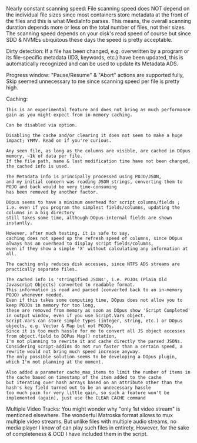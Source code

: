 Nearly constant scanning speed:
    File scanning speed does NOT depend on the individual file sizes
    since most containers store metadata at the front of the files and this is what MediaInfo parses.
    This means, the overall scanning duration depends more or less
    on the total number of files, not their sizes.
    The scanning speed depends on your disk's read speed of course
    but since SDD & NVMEs ubiquitous these days the speed is pretty acceptable.

Dirty detection:
    If a file has been changed, e.g. overwritten by a program or its file-specific metadata (ID3, keywords, etc.)
    have been updated, this is automatically recognized and can be used to update its Metadata ADS.

Progress window:
    "Pause/Resume" & "Abort" actions are supported fully,
    Skip seemed unnecessary to me since scanning speed per file is pretty high.

Caching:

    This is an experimental feature and does not bring as much performance gain as you might expect from in-memory caching.

    Can be disabled via option.

    Disabling the cache and/or clearing it does not seem to make a huge impact; YMMV. Read on if you're curious.

    Any seen file, as long as the columns are visible, are cached in DOpus memory, ~1k of data per file.
    If the file path, name & last modification time have not been changed, the cached info is used.

    The Metadata info is principally processed using POJO/JSON,
    and my initial concern was reading JSON strings, converting them to POJO and back would be very time-consuming
    has been removed by another factor.

    DOpus seems to have a minimum overhead for script columns/fields ;
    i.e. even if you program the simplest fields/columns, updating the columns in a big directory
    still takes some time, although DOpus-internal fields are shown instantly.

    However, after much testing, it is safe to say,
    caching does not speed up the refresh speed of columns, since DOpus always has an overhead to display script fields/columns,
    even if they show a simple 'X' without calculating any information at all.

    The caching only reduces disk accesses, since NTFS ADS streams are practically separate files.

    The cached info is 'stringified JSONs', i.e. POJOs (Plain Old Javascript Objects) converted to readable format.
    This information is read and parsed (converted back to an in-memory POJO) whenever needed.
    Even if this takes some computing time, DOpus does not allow you to keep POJOs in memory for too long,
    these are removed from memory as soon as DOpus show 'Script Completed' in output window, even if you use Script.Vars object.
    Script.Vars can store simple types (integer, string, etc.) or DOpus objects, e.g. Vector & Map but not POJOs.
    Since it is too much hassle for me to convert all JS object accesses from object.field to DOPus Map() notation,
    I'm not planning to rewrite it and cache directly the parsed JSONs.
    Considering script-addins do not run faster than a certain speed, a rewrite would not bring much speed increase anyway.
    The only possible solution seems to be developing a DOpus plugin, which I'm not planning at the moment.

    Also added a parameter cache_max_items to limit the number of items in the cache based on timestamp of the item added to the cache
    but iterating over hash arrays based on an attribute other than the hash's key field turned out to be an unnecessary hassle
    too much pain for very little gain, so such a feature won't be implemented (again), just use the CLEAR CACHE command

Multiple Video Tracks:
    You might wonder why "only 1st video stream" is mentioned elsewhere.
    The wonderful Matroska format allows to mux multiple video streams.
    But unlike files with multiple audio streams, no media player I know of can play such files in entirety,
    However, for the sake of completeness & OCD I have included them in the script.
